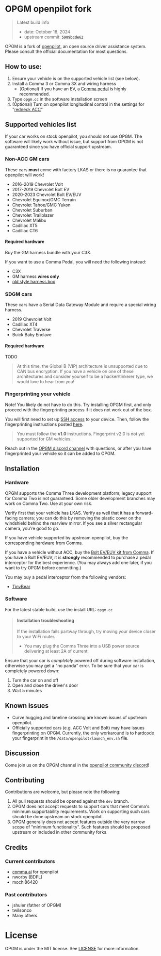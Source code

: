 # OPGM openpilot fork
> Latest build info
> - date: October 18, 2024
> - upstream commit: [`5909bcde62`](https://github.com/commaai/openpilot/tree/5909bcde62d0a007669098ad9f650cf67c09f174)

OPGM is a fork of [openpilot](https://github.com/commaai/openpilot/), an open source driver assistance system. Please consult the official documentation for most questions.

## How to use:
1. Ensure your vehicle is on the supported vehicle list (see below).
2. Install a Comma 3 or Comma 3X and wiring harness
   - (Optional) If you have an EV, a [Comma pedal](https://shop.tlbb.ca/) is highly recommended.
3. Type `opgm.cc` in the software installation screen
4. (Optional) Turn on openpilot longitudinal control in the settings for "[redneck ACC](https://www.youtube.com/watch?v=41wZ1EAmf94)"

## Supported vehicles list
If your car works on stock openpilot, you should not use OPGM. The software will likely work without issue, but support from OPGM is not guaranteed since you have official support upstream.

### Non-ACC GM cars
These cars **must** come with factory LKAS or there is no guarantee that openpilot will work!
* 2016-2019 Chevrolet Volt
* 2017-2019 Chevrolet Bolt EV
* 2020-2023 Chevrolet Bolt EV/EUV
* Chevrolet Equinox/GMC Terrain
* Chevrolet Tahoe/GMC Yukon
* Chevrolet Suburban
* Chevrolet Trailblazer
* Chevrolet Malibu
* Cadillac XT5
* Cadillac CT6
#### Required hardware
Buy the GM harness bundle with your C3X.

If you want to use a Comma Pedal, you will need the following instead:
- C3X
- GM harness **wires only**
- [old style harness box](https://oneclone.net/product/fresh-orange-juice/)

### SDGM cars
These cars have a Serial Data Gateway Module and require a special wiring harness.
* 2019 Chevrolet Volt
* Cadillac XT4
* Chevrolet Traverse
* Buick Baby Enclave
#### Required hardware
TODO


> At this time, the Global B (VIP) architecture is unsupported due to CAN bus encryption. If you have a vehicle on one of these architectures and consider yourself to be a hacker/tinkerer type, we would love to hear from you!

### Fingerprinting your vehicle
Note! You likely do not have to do this. Try installing OPGM first, and only proceed with the fingerprinting process if
it does not work out of the box.

You will first need to set up [SSH access](https://github.com/commaai/openpilot/wiki/SSH) to your device. Then, follow
the fingerprinting instructions posted [here](https://github.com/commaai/openpilot/wiki/Fingerprinting#fingerprinting-10).

> You must follow the **v1.0** instructions. Fingerprint v2.0 is not yet supported for GM vehicles.

Reach out in the [OPGM discord channel](#discussion) with questions, or after you have fingerprinted your vehicle so it
can be added to OPGM.

## Installation
### Hardware
OPGM supports the Comma Three development platform; legacy support for Comma Two is not guaranteed. Some older development
branches may work on Comma Two. Use at your own risk.

Verify first that your vehicle has LKAS. Verify as well that it has a forward-facing camera; you can do this by removing
the plastic cover on the windshield behind the rearview mirror. If you see a silver rectangular camera, you're good to go.

If you have vehicle supported by upstream openpilot, buy the corresponding hardware from Comma.

If you have a vehicle without ACC, buy the [Bolt EV/EUV kit from Comma](https://comma.ai/shop/comma-three). If you have
a Bolt EV/EUV, it is **strongly** recommended to purchase a pedal interceptor for the best experience. (You may always
add one later, if you want to try OPGM before committing.)

You may buy a pedal interceptor from the following vendors:
* [TinyBear](https://www.etsy.com/listing/952895642/openpilot-comma-pedal-non-customizable?variation0=3013902165)

### Software
For the latest stable build, use the install URL: `opgm.cc`

> #### Installation troubleshooting
> If the installation fails partway through, try moving your device closer to your WiFi router.
>   * You may plug the Comma Three into a USB power source delivering at least 2A of current.

Ensure that your car is *completely* powered off during software installation, otherwise you may get a "no panda" error.
To be sure that your car is completely powered down:
1. Turn the car on and off
2. Open and close the driver's door
3. Wait 5 minutes

## Known issues
* Curve hugging and laneline crossing are known issues of upstream openpilot.
* Officially supported cars (e.g. ACC Volt and Bolt) may have issues fingerprinting on OPGM. Currently, the only workaround is to hardcode your fingerprint in the `/data/openpilot/launch_env.sh` file.

## Discussion
Come join us on the OPGM channel in the [openpilot community discord](https://discord.gg/KGWEdwSnCU)!

## Contributing
Contributions are welcome, but please note the following:
1. All pull requests should be opened against the `dev` branch.
2. OPGM does not accept requests to support cars that meet Comma's minimum supportability requirements. Work on supporting such cars should be done upstream on stock openpilot.
3. OPGM generally does not accept features outside the very narrow scope of "minimum functionality". Such features should be proposed upstream or included in other community forks.

## Credits
### Current contributors
* [comma.ai](https://comma.ai) for openpilot
* nworby (BDFL)
* mochi86420

### Past contributors
* jshuler (father of OPGM)
* twilsonco
* Many others

# License
OPGM is under the MIT license. See [LICENSE](LICENSE) for more information.
